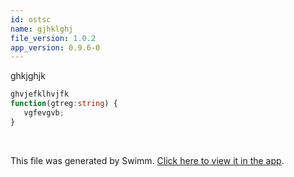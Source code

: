 ```yaml
---
id: ostsc
name: gjhklghj
file_version: 1.0.2
app_version: 0.9.6-0
---
```


ghkjghjk

```typescript
ghvjefklhvjfk 
function(gtreg:string) {
   vgfevgvb;
}
```

<br/>

This file was generated by Swimm. [Click here to view it in the app](http://localhost:5000/repos/ls4DA2fLasmQuEbT4ipw/docs/ostsc).